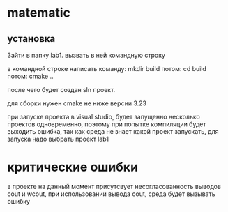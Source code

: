 # matematic
 
## установка
Зайти в папку lab1.
вызвать в ней командную строку

в командной строке написать команду: mkdir build
потом: cd build
потом: cmake ..

после чего будет создан sln проект.

для сборки нужен cmake не ниже версии 3.23

при запуске проекта в visual studio, будет запущенно несколько проектов одновременно, поэтому при попытке компиляции будет выходить ошибка, так как среда не знает какой проект запускать, для запуска надо выбрать проект lab1

# критические ошибки
в проекте на данный момент присутсвует несогласованность выводов cout и wcout, при использовании вывода cout, среда будет вызывать ошибку
